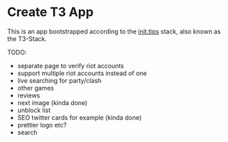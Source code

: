 # Create T3 App

This is an app bootstrapped according to the [init.tips](https://init.tips) stack, also known as the T3-Stack.

TODO:

- separate page to verify riot accounts
- support multiple riot accounts instead of one
- live searching for party/clash
- other games
- reviews
- next image (kinda done)
- unblock list
- SEO twitter cards for example (kinda done)
- prettier logo etc?
- search
